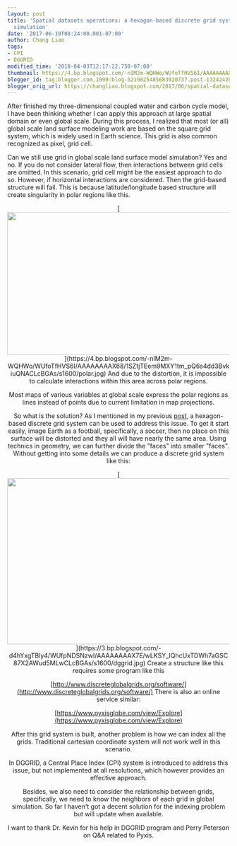 ```yaml
---
layout: post
title: 'Spatial datasets operations: a hexagon-based discrete grid systems for global
  simulation'
date: '2017-06-19T08:24:00.001-07:00'
author: Chang Liao
tags:
- CPI
- DGGRID
modified_time: '2018-04-03T12:17:22.750-07:00'
thumbnail: https://4.bp.blogspot.com/-nIM2m-WQHWo/WUfoTfHVS6I/AAAAAAAAX68/1SZtjTEem9MXY1tm_pQ6s4dd3BvkiuQNACLcBGAs/s72-c/polar.jpg
blogger_id: tag:blogger.com,1999:blog-5219825485683920737.post-1324242836609927983
blogger_orig_url: https://changliao.blogspot.com/2017/06/spatial-datasets-operations-006.html
---
```


After finished my three-dimensional coupled water and carbon cycle model, I 
have been thinking whether I can apply this approach at large spatial domain 
or even global scale. 
During this process, I realized that most (or all) global scale land surface 
modeling work are based on the square grid system, which is widely used in 
Earth science. This grid is also common recognized as pixel, grid cell. 

Can we still use grid in global scale land surface model simulation? 
Yes and no. If you do not consider lateral flow, then interactions between 
grid cells are omitted. In this scenario, grid cell might be the easiest 
approach to do so. 
However, if horizontal interactions are considered. Then the grid-based 
structure will fail. This is because latitude/longitude based structure will 
create singularity in polar regions like this. 
<div class="separator" style="clear: both; text-align: center;">[<img 
border="0" data-original-height="391" data-original-width="766" height="323" 
src="https://4.bp.blogspot.com/-nIM2m-WQHWo/WUfoTfHVS6I/AAAAAAAAX68/1SZtjTEem9MXY1tm_pQ6s4dd3BvkiuQNACLcBGAs/s640/polar.jpg" 
width="640" 
/>](https://4.bp.blogspot.com/-nIM2m-WQHWo/WUfoTfHVS6I/AAAAAAAAX68/1SZtjTEem9MXY1tm_pQ6s4dd3BvkiuQNACLcBGAs/s1600/polar.jpg) 
And due to the distortion, it is impossible to calculate interactions within 
this area across polar regions. 

Most maps of various variables at global scale express the polar regions as 
lines instead of points due to current limitation in map projections. 

So what is the solution? 
As I mentioned in my previous 
[post](http://www.changliao.us/2017/06/spatial-datasets-operations-005.html), 
a hexagon-based discrete grid system can be used to address this issue. To get 
it start easily, image Earth as a football, specifically, a soccer, then no 
place on this surface will be distorted and they all will have nearly the same 
area. 
Using technics in geometry, we can further divide the "faces" into smaller 
"faces". Without getting into some details we can produce a discrete grid 
system like this: 
<div class="separator" style="clear: both; text-align: center;">[<img 
border="0" data-original-height="941" data-original-width="1600" height="376" 
src="https://3.bp.blogspot.com/-d4hYxgTBly4/WUfpNDSNzwI/AAAAAAAAX7E/wLKSY_IQhcUxTDWh7aGSC87X2AWud5MLwCLcBGAs/s640/dggrid.jpg" 
width="640" 
/>](https://3.bp.blogspot.com/-d4hYxgTBly4/WUfpNDSNzwI/AAAAAAAAX7E/wLKSY_IQhcUxTDWh7aGSC87X2AWud5MLwCLcBGAs/s1600/dggrid.jpg) 
Create a structure like this requires some program like this 

[http://www.discreteglobalgrids.org/software/](http://www.discreteglobalgrids.org/software/) 
There is also an online service similar: 

[https://www.pyxisglobe.com/view/Explore](https://www.pyxisglobe.com/view/Explore) 

After this grid system is built, another problem is how we can index all the 
grids. Traditional cartesian coordinate system will not work well in this 
scenario. 

In DGGRID, a Central Place Index (CPI) system is introduced to address this 
issue, but not implemented at all resolutions, which however provides an 
effective approach. 

Besides, we also need to consider the relationship between grids, 
specifically, we need to know the neighbors of each grid in global simulation. 
So far I haven't got a decent solution for the indexing problem but will 
update when available. 

I want to thank Dr. Kevin for his help in DGGRID program and Perry Peterson on 
Q&amp;A related to Pyxis. 